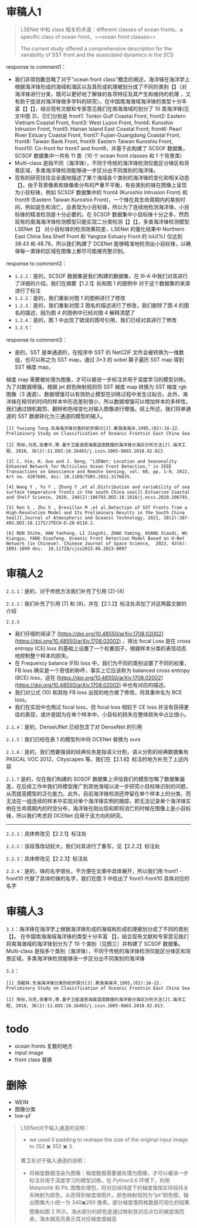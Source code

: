 
# 审稿人1

> LSENet 中和 class 相关的术语：different classes of ocean fronts、a specific class of ocean front、==ocean front classes==
> 
> The current study offered a comprehensive description for the variability of SST front and the associated dynamics in the SCS

response to comment1：
- 我们非常抱歉忽略了对于"ocean front class"概念的阐述，海洋锋在海洋学上根据海洋锋形成的海域和海区以及其形成机理被划分成了不同的类别【】（对海洋锋进行分类，既可以更好地了解锋的各项特征及其产生和维持的机理 ，又有助于促进对海洋锋做多学科的研究）。在中国南海海域海洋锋的类型十分丰富【】【】，结合现有文献和专家意见我们在南海海域的划分了 10 类海洋锋(见文中图 3)，它们分别是 front1: Tonkin Gulf Coastal Front, front2: Eastern Vietnam Coastal Front, front3: West Luzon Front, front4: Kuroshio Intrusion Front, front5: Hainan Island East Coastal Front, front6: Pearl River Estuary Coastal Front, front7: Fujian-Guangdong Coastal Front, front8: Taiwan Bank Front, front9: Eastern Taiwan Kuroshio Front, front10: Co-front for front7 and front8，并基于此构建了 SCSOF 数据集，SCSOF 数据集中一共有 11 类（10 个 ocean front classes 和 1 个背景类）
- Multi-class 是指不同（海洋锋），不同于传统的海洋锋检测仅能区分锋区和背景区域，多类海洋锋检测能够进一步区分出不同类别的海洋锋。
- 现有的研究往往会全面地描述了某个海域各个类别的海洋锋的变化和相关动态【】。由于背景像素和锋像素分布的严重不平衡，有些类别的锋在图像上呈现为小目标锋，例如 SCSOF 数据集中的 front4 (Kuroshio Intrusion Front) 和 front9 (Eastern Taiwan Kuroshio Front)，一个锋在其生命周期内的某些时间，例如诞生和消亡，会表现为小目标锋，所以为了连续地检测海洋锋，小目标锋的精准检测是十分必要的。在 SCSOF 数据集中小目标锋十分之多，然而现有的南海海洋锋检测模型只能实现二分类检测【】【】，多类海洋锋检测模型 LSENet【】 对小目标锋的检测效果较差，LSENet 的量化结果中 Northern East China Sea Shelf Front 和 Yangtze Estuary Front 的 IoU(%) 仅达到 38.43 和 48.78，所以我们构建了 DCENet 能够精准地检测出小目标锋，以确保每一类锋的区域在图像上都尽可能被完整识别。

response to comment2：
- `1.2.1`：是的，SCSOF 数据集是我们构建的数据集，在 III-A 中我们对其进行了详细的介绍。我们在摘要【1.2.1】处和图 1 的图例中 对于这个数据集的来源进行了标注
- `1.2.2`：是的，我们重新对图 1 的图例进行了修改
- `1.2.3`：是的，我们重新对图 2 图名的描述进行了修改，我们删除了图 4 的图名的描述，因为图 4 的图例中已经对图 4 解释清楚了
- `1.2.4`：是的，图 1 中出现了错误的图号引用，我们已经对其进行了修改
- `1.2.5`：

response to comment3：
- 是的，SST 是单通道的，在程序中 SST 的 NetCDF 文件会被转换为一维数组，也可以称之为 SST map，通过 3×3 的 sobel 算子遍历 SST map 得到 SST 梯度 map，

梯度 map 需要被处理为图像，才可以被进一步标注并用于深度学习的模型训练。为了对数据增强，根据 jet 颜色映射规则将 SST 梯度 map 转换为 SST 梯度 rgb 图像（3 通道）。数据增强可以有效防止模型在训练过程中发生过拟合。此外，海洋锋在相邻的时间的样本中形态差别很小，所以数据增强可以增加样本的多样性。我们通过随机裁剪、翻转和色域变化对输入图像进行增强。综上所述，我们将单通道的 SST 数据转化为三通道的模型的输入。


```
[1] Yuxiang Tang.东海海洋锋分类的初步探讨[J].黄渤海海洋,1995,(02):16-22. Preliminary Study on Classification of Oceanic Frontsin East China Sea

[2] 陈标,马亮,张春华,等.基于卫星遥感海面温度数据的海洋锋分海区分析方法[J].海洋工程, 2018, 36(2):11.DOI:10.16483/j.issn.1005-9865.2018.02.013.

[3] C. Xie, H. Guo and J. Dong, "LSENet: Location and Seasonality Enhanced Network for Multiclass Ocean Front Detection," in IEEE Transactions on Geoscience and Remote Sensing, vol. 60, pp. 1-9, 2022, Art no. 4207609, doi: 10.1109/TGRS.2022.3176635.

[4] Wang Y , Yu Y , Zhang Y ,et al.Distribution and variability of sea surface temperature fronts in the south China sea[J].Estuarine Coastal and Shelf Science, 2020, 240(2):106793.DOI:10.1016/j.ecss.2020.106793.

[5] Ren S , Zhu X , Drevillon M ,et al.Detection of SST Fronts from a High-Resolution Model and Its Preliminary Results in the South China Sea[J].Journal of Atmospheric and Oceanic Technology, 2021, 38(2):387-403.DOI:10.1175/JTECH-D-20-0118.1.

[6] REN Shihe, HAN Yanhong, LI Jingshi, ZHAO Yaming, KUANG Xiaodi, WU Xiangyu, YANG Xiaofeng. Oceanic Front Detection Model Based on U-Net Network (in Chinese). Chinese Journal of Space Science,  2023, 43(6): 1091-1099 doi:  10.11728/cjss2023.06.2023-0097
```


# 审稿人2

`2.1.1`：是的，对于传统方法我们补充了引用 [2]-[4]

`2.1.2`：我们补充了引用 [7] 和 [8]，并在【2.1.2】标注处添加了对这两篇文献的介绍

`2.1.3`
- 我们仔细的阅读了 [https://doi.org/10.48550/arXiv.1708.02002](https://doi.org/10.48550/arXiv.1708.02002) ，得出 focal Loss 是在 cross entropy (CE) loss 的基础上设置了一个权重因子，根据样本分类的表现动态地控制整个样本的损失。
- 在 Frequency balance (FB) loss 中，我们为不同的类别设置了不同的权重，FB loss 确实是一个奇怪的称呼，事实上它应该称为 balanced cross entropy (BCE) loss，这在 [https://doi.org/10.48550/arXiv.1708.02002](https://doi.org/10.48550/arXiv.1708.02002) 中也有对应的描述。
- 我们对公式 (10) 和其他 FB loss 出现的地方做了修改，将其重命名为 BCE loss。
- 我们在实验中也用过 focal loss，但 focal loss 相较于 CE loss 并没有获得更佳的表现，或许是因为在单个样本中，小目标的损失在整体损失中占比很小。

`2.1.4`：是的，DenseUNet 已经包含了对 DenseNet 的引用

`2.1.5`：我们已经在表 1 的模型列中将 DCENet 替换为 ours

`2.1.6`：是的，我们想要强调的经典任务是指语义分割，语义分割的经典数据集有 PASCAL VOC  2012、Cityscapes 等。我们在【2.1.6】标注的地方补充了上述内容

`2.1.7` 是的，仅在我们构建的 SOSOF 数据集上评估我们的模型忽略了数据集偏差，在后续工作中我们将模型推广到其他海域以进一步研究小目标锋识别的问题，从而提高模型的泛化能力。此外，目前海洋锋检测还停留在单个样本上的分类，而无法在一组连续的样本中实现对单个海洋锋实例的跟踪，即无法记录单个海洋锋实例在生命周期内的时空分布，海洋锋在刚出现和即将消亡的时候在图像上是小目标锋，所以我们考虑将 DCENet 应用于该方向的研究。

---

`2.2.1`：具体修改见【2.2.1】标注处

`2.2.2`：该段落改动较大，我们对其进行了重写，见【2.2.2】标注处

`2.2.3`：具体修改见【2.2.3】标注处

`2.2.4`：是的，锋的名字很长，不方便在文章中具体展开，所以我们用 front1 -front10 代替了具体的锋的名字，我们在图 3 中给出了 front1-front10 具体对应的名字

# 审稿人3

`3.1`：海洋锋在海洋学上根据海洋锋形成的海域和形成机理被划分成了不同的类别【】。 在中国南海海域海洋锋的类型十分丰富 【】，结合现有文献和专家意见我们将南海海域的海洋锋划分为了 10 个类别（见图三）并构建了 SCSOF 数据集。Multi-class 是指多个类别（海洋锋），不同于传统的海洋锋检测仅能区分锋区和背景区域，多类海洋锋检测能够进一步区分出不同类别的海洋锋

`3.2`：

```
[1] 汤毓祥.东海海洋锋分类的初步探讨[J].黄渤海海洋,1995,(02):16-22. Preliminary Study on Classification of Oceanic Frontsin East China Sea

[2] 陈标,马亮,张春华,等.基于卫星遥感海面温度数据的海洋锋分海区分析方法[J].海洋工程, 2018, 36(2):11.DOI:10.16483/j.issn.1005-9865.2018.02.013.
```


# todo

- ocean fronts 复数的地方
- input image
- front class 替换

# 删除

- WEIN
- 图像分类
- low-pf

> LSENet对于输入通道的说明：
> - we used 0 padding to reshape the size of the original input  image to 352 ✖️ 352 ✖️ 3.
> 
> 曹卫东对于输入通道的说明：
> - 将梯度数据渲染为图像：梯度数据需要被处理为图像，才可以被进一步标注并用于深度学习的模型训练。在 Python3.6 环境下，利用 Matplotlib 和 PIL 图像处理包，将对应经纬度下的梯度值按实际经纬关系映射为颜色，从而得到梯度值图片。颜色映射规则为“jet”颜色图，输出图像大小统一为 340✖️260 像素。部分梯度值网格数据可视化的结果图像如图 2 所示。海水部分的颜色是通过映射其对应点位的梯度值而来，海水越高亮表示其对应梯度值越高

